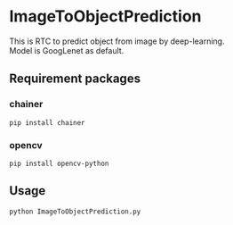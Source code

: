 # ImageToObjectPrediction

This is RTC to predict object from image by deep-learning.  
Model is GoogLenet as default.

## Requirement packages
### chainer
`pip install chainer`

### opencv
`pip install opencv-python`

## Usage
`python ImageToObjectPrediction.py`

